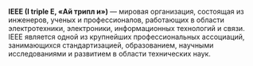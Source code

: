 **IEEE (I triple E, «Ай трипл и»)** — мировая организация, состоящая из инженеров, ученых и профессионалов, работающих в области электротехники, электроники, информационных технологий и связи. IEEE является одной из крупнейших профессиональных ассоциаций, занимающихся стандартизацией, образованием, научными исследованиями и развитием в области технических наук.